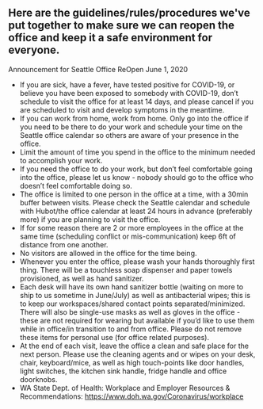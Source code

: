## Here are the guidelines/rules/procedures we've put together to make sure we can reopen the office and keep it a safe environment for everyone.

Announcement for Seattle Office ReOpen June 1,  2020 

* If you are sick, have a fever, have tested positive for COVID-19, or believe you have been exposed to somebody with COVID-19, don’t schedule to visit the office for at least 14 days, and please cancel if you are scheduled to visit and develop symptoms in the meantime.
* If you can work from home, work from home. Only go into the office if you need to be there to do your work and schedule your time on the Seattle office calendar so others are aware of your presence in the office.
* Limit the amount of time you spend in the office to the minimum needed to accomplish your work.
* If you need the office to do your work, but don’t feel comfortable going into the office, please let us know - nobody should go to the office who doesn’t feel comfortable doing so.
* The office is limited to one person in the office at a time, with a 30min buffer between visits. Please check the Seattle calendar and schedule with Hubot/the office calendar at least 24 hours in advance (preferably more) if you are planning to visit the office.
* If for some reason there are 2 or more employees in the office at the same time (scheduling conflict or mis-communication) keep 6ft of distance from one another. 
*  No visitors are allowed in the office for the time being.
* Whenever you enter the office, please wash your hands thoroughly first thing. There will be a touchless soap dispenser and paper towels provisioned, as well as hand sanitizer.
* Each desk will have its own hand sanitizer bottle (waiting on more to ship to us sometime in June/July) as well as antibacterial wipes; this is to keep our workspaces/shared contact points separated/minimized. There will also be single-use masks as well as gloves in the office - these are not required for wearing but available if you’d like to use them while in office/in transition to and from office. Please do not remove these items for personal use (for office related purposes). 
* At the end of each visit, leave the office a clean and safe place for the next person. Please use the cleaning agents and or wipes on your desk, chair, keyboard/mice, as well as high touch-points like door handles, light switches, the kitchen sink handle, fridge handle and office doorknobs.
* WA State Dept. of Health: Workplace and Employer Resources & Recommendations: https://www.doh.wa.gov/Coronavirus/workplace